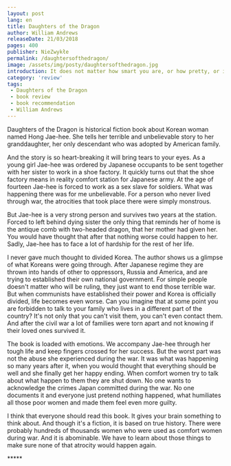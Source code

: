 ```yaml
---
layout: post
lang: en
title: Daughters of the Dragon
author: William Andrews
releaseDate: 21/03/2018
pages: 400
publisher: NieZwykłe
permalink: /daughtersofthedragon/
image: /assets/img/posty/daughtersofthedragon.jpg
introduction: It does not matter how smart you are, or how pretty, or if you have money and many friends. If you do not have courage, you will never blossom into the flower you were meant to be.
category: 'review'
tags:
 - Daughters of the Dragon
 - book review
 - book recommendation
 - William Andrews
---
```

  Daughters of the Dragon is  historical fiction book about Korean woman named Hong Jae-hee. She tells her terrible and unbelievable story to her granddaughter, her only descendant who was adopted by American family.

  And the story is so heart-breaking it will bring tears to your eyes. As a young girl Jae-hee was ordered by Japanese occupants to be sent together with her sister to work in a shoe factory. It quickly turns out that the shoe factory means in reality comfort station for Japanese army. At the age of fourteen Jae-hee is forced to work as a sex slave for soldiers. What was happening there was for me unbelievable. For a person who never lived through war, the atrocities that took place there were simply monstrous.

  But Jae-hee is a very strong person and survives two years at the station. Forced to left behind dying sister the only thing that reminds her of home is the antique comb with two-headed dragon, that her mother had given her. You would have thought that after that nothing worse could happen to her. Sadly, Jae-hee has to face a lot of hardship for the rest of her life. 	

  I never gave much thought to divided Korea. The author shows us a glimpse of what Koreans were going through. After Japanese regime they are thrown into hands of other to oppressors, Russia and America, and are trying to established their own national government. For simple people doesn't matter who will be ruling, they just want to end those terrible war. But when communists have established their power and Korea is officially divided, life becomes even worse. Can you imagine that at some point you are forbidden to talk to your family who lives in a different part of the country? It's not only that you can't visit them, you can't even contact them. And after the civil war a lot of families were torn apart and not knowing if their loved ones survived it.

  The book is loaded with emotions. We accompany Jae-hee through her tough life and keep fingers crossed for her success. But the worst part was not the abuse she experienced during the war. It was what was happening so many years after it, when you would thought that everything should be well and she finally get her happy ending. When comfort women try to talk about what happen to them they are shut down. No one wants to acknowledge the crimes Japan committed during the war. No one documents it and everyone just pretend nothing happened, what humiliates all those poor women and made them feel even more guilty.

  I think that everyone should read this book. It gives your brain something to think about. And though it's a fiction, it is based on true history. There were probably hundreds of thousands women who were used as comfort women during war. And it is abominable. We have to learn about those things to make sure none of that atrocity would happen again.



  \*\*\*\*\*
